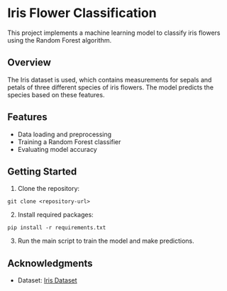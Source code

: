 # Iris Flower Classification

This project implements a machine learning model to classify iris flowers using the Random Forest algorithm.

## Overview

The Iris dataset is used, which contains measurements for sepals and petals of three different species of iris flowers. The model predicts the species based on these features.

## Features

- Data loading and preprocessing
- Training a Random Forest classifier
- Evaluating model accuracy

## Getting Started

1. Clone the repository:
```
git clone <repository-url>
```

2. Install required packages:
```
pip install -r requirements.txt
```

3. Run the main script to train the model and make predictions.

## Acknowledgments

- Dataset: [Iris Dataset](https://archive.ics.uci.edu/ml/datasets/iris)
